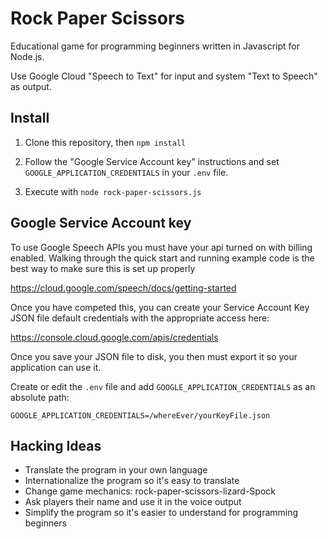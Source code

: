 # Rock Paper Scissors

Educational game for programming beginners written in Javascript for Node.js.

Use Google Cloud "Speech to Text" for input and system "Text to Speech" as output.

## Install

1. Clone this repository, then `npm install`

2. Follow the "Google Service Account key" instructions and set `GOOGLE_APPLICATION_CREDENTIALS` in your `.env` file.

3. Execute with `node rock-paper-scissors.js`

## Google Service Account key

To use Google Speech APIs you must have your api turned on with billing enabled. Walking through the quick start and running example code is the best way to make sure this is set up properly

https://cloud.google.com/speech/docs/getting-started

Once you have competed this, you can create your Service Account Key JSON file default credentials with the appropriate access here:

https://console.cloud.google.com/apis/credentials

Once you save your JSON file to disk, you then must export it so your application can use it.

Create or edit the `.env` file and add `GOOGLE_APPLICATION_CREDENTIALS` as an absolute path:

```
GOOGLE_APPLICATION_CREDENTIALS=/whereEver/yourKeyFile.json
```

## Hacking Ideas

- Translate the program in your own language
- Internationalize the program so it's easy to translate
- Change game mechanics: rock-paper-scissors-lizard-Spock
- Ask players their name and use it in the voice output
- Simplify the program so it's easier to understand for programming beginners
